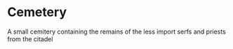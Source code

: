 Cemetery
========

A small cemitery containing the remains of the less import 
serfs and priests from the citadel
